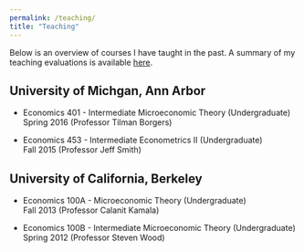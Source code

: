 ```yaml
---
permalink: /teaching/
title: "Teaching"
---
```

Below is an overview of courses I have taught in the past. A summary of my teaching evaluations is available [here](/assets/teaching/Cole_Teaching_Summary.pdf).

## University of Michgan, Ann Arbor ##
* Economics 401 - Intermediate Microeconomic Theory (Undergraduate)  
  Spring 2016 (Professor Tilman Borgers)  

* Economics 453 - Intermediate Econometrics II (Undergraduate)  
 Fall 2015 (Professor Jeff Smith)  

## University of California, Berkeley ##
* Economics 100A - Microeconomic Theory (Undergraduate)  
  Fall 2013 (Professor Calanit Kamala)  

* Economics 100B - Intermediate Microeconomic Theory (Undergraduate)  
  Spring 2012 (Professor Steven Wood)  


